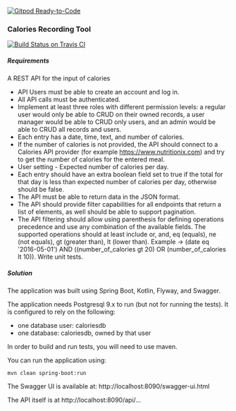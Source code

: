 [![Gitpod Ready-to-Code](https://img.shields.io/badge/Gitpod-Ready--to--Code-blue?logo=gitpod)](https://gitpod.io/#https://github.com/abstratt/sandbox/tree/calories) 

### Calories Recording Tool

[![Build Status on Travis CI](https://travis-ci.org/abstratt/sandbox.svg?branch=calories)](https://travis-ci.org/abstratt/sandbox)

##### Requirements

A REST API for the input of calories

* API Users must be able to create an account and log in.
* All API calls must be authenticated.
* Implement at least three roles with different permission levels: a regular user would only be able to CRUD on their owned records, a user manager would be able to CRUD only users, and an admin would be able to CRUD all records and users.
* Each entry has a date, time, text, and number of calories.
* If the number of calories is not provided, the API should connect to a Calories API provider (for example https://www.nutritionix.com) and try to get the number of calories for the entered meal.
* User setting - Expected number of calories per day.
* Each entry should have an extra boolean field set to true if the total for that day is less than expected number of calories per day, otherwise should be false.
* The API must be able to return data in the JSON format.
* The API should provide filter capabilities for all endpoints that return a list of elements, as well should be able to support pagination.
* The API filtering should allow using parenthesis for defining operations precedence and use any combination of the available fields. The supported operations should at least include or, and, eq (equals), ne (not equals), gt (greater than), lt (lower than). Example -> (date eq '2016-05-01') AND ((number_of_calories gt 20) OR (number_of_calories lt 10)).
Write unit tests.

##### Solution

The application was built using Spring Boot, Kotlin, Flyway, and Swagger.

The application needs Postgresql 9.x to run (but not for running the tests). It is configured to rely on the following:
- one database user: caloriesdb
- one database: caloriesdb, owned by that user

In order to build and run tests, you will need to use maven.

You can run the application using:

```mvn clean spring-boot:run```

The Swagger UI is available at: http://localhost:8090/swagger-ui.html

The API itself is at http://localhost:8090/api/...

